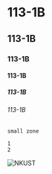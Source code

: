 # 113-1B
## 113-1B
### 113-1B
#### 113-1B
##### 113-1B
###### 113-1B

`small zone`

```big zone
1
2
```

![NKUST](nkust.png"NKUST")
